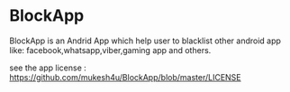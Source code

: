 BlockApp
========

BlockApp is an Andrid App which help user to blacklist other android app
like: facebook,whatsapp,viber,gaming app and others.


see the app license :
     https://github.com/mukesh4u/BlockApp/blob/master/LICENSE

